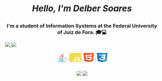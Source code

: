 <h1  align="center"><i>Hello, I'm Delber Soares</i></h1>

##

<h3  align="center">I'm a student of Information Systems at the Federal University of Juiz de Fora. 🎓💻</h3>

<div>
  <a href="https://github.com/delberss">
  <img height="160em" src="https://github-readme-stats.vercel.app/api?username=delberss&show_icons=true&theme=dark&include_all_commits=true&count_private=true"/>
  <img height="160em" src="https://github-readme-stats.vercel.app/api/top-langs/?username=delberss&layout=compact&langs_count=7&theme=dark"/>
</div>
  
<div style="display: inline_block" align="center"><br>
  <img align="center" alt="Delber-Java" height="30" width="40" src="https://raw.githubusercontent.com/devicons/devicon/master/icons/java/java-original.svg">
  <img align="center" alt="Delber-Js" height="30" width="40" src="https://raw.githubusercontent.com/devicons/devicon/master/icons/javascript/javascript-plain.svg">
  <img align="center" alt="Delber-HTML" height="30" width="40" src="https://raw.githubusercontent.com/devicons/devicon/master/icons/html5/html5-original.svg">
  <img align="center" alt="Delber-CSS" height="30" width="40" src="https://raw.githubusercontent.com/devicons/devicon/master/icons/css3/css3-original.svg">
  
</div>

  
  ##
 
<div  align="center"> 
  
  <a href="https://instagram.com/rafaballerini" target="_blank"><img src="https://img.shields.io/badge/-Instagram-black?style=for-the-badge&logo=instagram&logoColor=white" target="_blank"></a>
  <a href="https://www.linkedin.com/in/delber-soares-5a8397227/" target="_blank"><img src="https://img.shields.io/badge/-LinkedIn-%230077B5?style=for-the-badge&logo=linkedin&logoColor=white" target="_blank"></a> 
 
</div>
